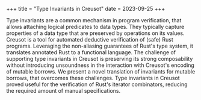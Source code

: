 +++
title = "Type Invariants in Creusot"
date = 2023-09-25
+++

Type invariants are a common mechanism in program verification, that allows attaching logical predicates to data types. They typically capture properties of a data type that are preserved by operations on its values. Creusot is a tool for automated deductive verification of (safe) Rust programs. Leveraging the non-aliasing guarantees of Rust's type system, it translates annotated Rust to a functional language. The challenge of supporting type invariants in Creusot is preserving its strong composability without introducing unsoundness in the interaction with Creusot's encoding of mutable borrows. We present a novel translation of invariants for mutable borrows, that overcomes these challenges. Type invariants in Creusot proved useful for the verification of Rust's iterator combinators, reducing the required amount of manual specifications.